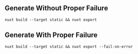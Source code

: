 ## Generate Without Proper Failure

`nuxt build --target static && nuxt export`

## Generate With Proper Failure

`nuxt build --target static && nuxt export --fail-on-error`

